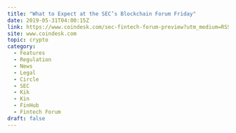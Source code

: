 ```yaml
---
title: "What to Expect at the SEC’s Blockchain Forum Friday"
date: 2019-05-31T04:00:15Z
link: https://www.coindesk.com/sec-fintech-forum-preview?utm_medium=RSS&utm_source=hune
site: www.coindesk.com
topic: crypto
category:
  - Features
  - Regulation
  - News
  - Legal
  - Circle
  - SEC
  - Kik
  - Kin
  - FinHub
  - Fintech Forum
draft: false
---
```

